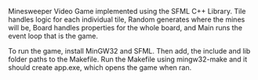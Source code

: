 Minesweeper Video Game implemented using the SFML C++ Library. 
  Tile handles logic for each individual tile,
  Random generates where the mines will be,
  Board handles properties for the whole board, and
  Main runs the event loop that is the game.

To run the game, install MinGW32 and SFML. Then add, the include and lib folder paths to the Makefile. Run the Makefile using mingw32-make and it should create app.exe, which opens the game when ran.
  

